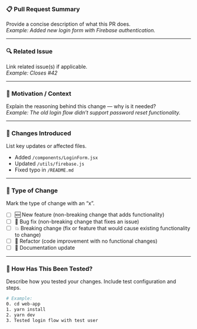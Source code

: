 <!--
🙏 Thank you for contributing to this open-source project!
We appreciate your time and effort in helping improve it.
Please fill out the sections below as completely as possible to help us review your PR faster. 💪
-->

### 📋 Pull Request Summary

Provide a concise description of what this PR does.  
_Example: Added new login form with Firebase authentication._

---

### 🔍 Related Issue

Link related issue(s) if applicable.  
_Example: Closes #42_

---

### 🧠 Motivation / Context

Explain the reasoning behind this change — why is it needed?  
_Example: The old login flow didn’t support password reset functionality._

---

### 🧪 Changes Introduced

List key updates or affected files.

- Added `/components/LoginForm.jsx`
- Updated `/utils/firebase.js`
- Fixed typo in `/README.md`

---

### 🧰 Type of Change

Mark the type of change with an “x”.

- [ ] 🆕 New feature (non-breaking change that adds functionality)
- [ ] 🐛 Bug fix (non-breaking change that fixes an issue)
- [ ] 💥 Breaking change (fix or feature that would cause existing functionality to change)
- [ ] 🧹 Refactor (code improvement with no functional changes)
- [ ] 🧾 Documentation update

---

### 🧪 How Has This Been Tested?

Describe how you tested your changes. Include test configuration and steps.

```bash
# Example:
0. cd web-app
1. yarn install
2. yarn dev
3. Tested login flow with test user
```
